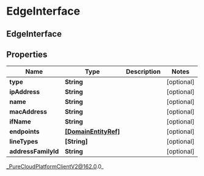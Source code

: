 # EdgeInterface

## EdgeInterface

## Properties

|Name | Type | Description | Notes|
|------------ | ------------- | ------------- | -------------|
| **type** | **String** |  | [optional] |
| **ipAddress** | **String** |  | [optional] |
| **name** | **String** |  | [optional] |
| **macAddress** | **String** |  | [optional] |
| **ifName** | **String** |  | [optional] |
| **endpoints** | [**[DomainEntityRef]**](DomainEntityRef) |  | [optional] |
| **lineTypes** | **[String]** |  | [optional] |
| **addressFamilyId** | **String** |  | [optional] |



_PureCloudPlatformClientV2@162.0.0_
